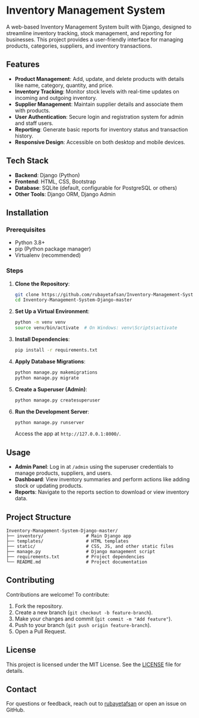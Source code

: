 # Inventory Management System

A web-based Inventory Management System built with Django, designed to streamline inventory tracking, stock management, and reporting for businesses. This project provides a user-friendly interface for managing products, categories, suppliers, and inventory transactions.

## Features
- **Product Management**: Add, update, and delete products with details like name, category, quantity, and price.
- **Inventory Tracking**: Monitor stock levels with real-time updates on incoming and outgoing inventory.
- **Supplier Management**: Maintain supplier details and associate them with products.
- **User Authentication**: Secure login and registration system for admin and staff users.
- **Reporting**: Generate basic reports for inventory status and transaction history.
- **Responsive Design**: Accessible on both desktop and mobile devices.

## Tech Stack
- **Backend**: Django (Python)
- **Frontend**: HTML, CSS, Bootstrap
- **Database**: SQLite (default, configurable for PostgreSQL or others)
- **Other Tools**: Django ORM, Django Admin

## Installation

### Prerequisites
- Python 3.8+
- pip (Python package manager)
- Virtualenv (recommended)

### Steps
1. **Clone the Repository**:
   ```bash
   git clone https://github.com/rubayetafsan/Inventory-Management-System-Django-Project.git
   cd Inventory-Management-System-Django-master
   ```

2. **Set Up a Virtual Environment**:
   ```bash
   python -m venv venv
   source venv/bin/activate  # On Windows: venv\Scripts\activate
   ```

3. **Install Dependencies**:
   ```bash
   pip install -r requirements.txt
   ```

4. **Apply Database Migrations**:
   ```bash
   python manage.py makemigrations
   python manage.py migrate
   ```

5. **Create a Superuser (Admin)**:
   ```bash
   python manage.py createsuperuser
   ```

6. **Run the Development Server**:
   ```bash
   python manage.py runserver
   ```
   Access the app at `http://127.0.0.1:8000/`.

## Usage
- **Admin Panel**: Log in at `/admin` using the superuser credentials to manage products, suppliers, and users.
- **Dashboard**: View inventory summaries and perform actions like adding stock or updating products.
- **Reports**: Navigate to the reports section to download or view inventory data.

## Project Structure
```
Inventory-Management-System-Django-master/
├── inventory/                # Main Django app
├── templates/                # HTML templates
├── static/                   # CSS, JS, and other static files
├── manage.py                 # Django management script
├── requirements.txt          # Project dependencies
└── README.md                 # Project documentation
```

## Contributing
Contributions are welcome! To contribute:
1. Fork the repository.
2. Create a new branch (`git checkout -b feature-branch`).
3. Make your changes and commit (`git commit -m "Add feature"`).
4. Push to your branch (`git push origin feature-branch`).
5. Open a Pull Request.

## License
This project is licensed under the MIT License. See the [LICENSE](LICENSE) file for details.

## Contact
For questions or feedback, reach out to [rubayetafsan](https://github.com/rubayetafsan) or open an issue on GitHub.
